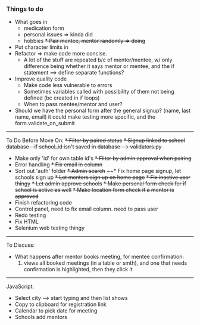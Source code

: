 ### Things to do ###
* What goes in 
    - medication form
    - personal issues => kinda did
    - hobbies
~~* Pair mentee, mentor randomly => doing~~
* Put character limits in
* Refactor => make code more concise. 
    - A lot of the stuff are repeated b/c of mentor/mentee, w/ only difference being 
whether it says mentor or mentee, and the if statement ==> define separate functions?
* Improve quality code
    - Make code less vulnerable to errors
    - Sometimes variables called with possibility of them not being defined (bc created in if loops)
    - When to pass mentee/mentor and user? 
* Should we have the personal form after the general signup? (name, last name, email)
it could make testing more specific, and the form.validate_on_submit
------------------------------------------------------------
To Do Before Move On:
~~* Filter by paired status~~
~~* Signup linked to school database - if school_id isn't saved in database --> validators.py~~
* Make only 'id' for own table id's
~~* Filter by admin approval when pairing~~ 
* Error handling
~~* Fix email in column~~
* Sort out 'auth' folder 
~~* Admin search~~
~~* Fix home page signup, let schools sign up
~~* Let mentors sign up on home page~~
~~* Fix inactive user thingy~~
~~* Let admin approve schools~~
~~* Make personal form check for if school is active as well~~
~~* Make location form check if a mentor is approved~~  
* Finish refactoring code
* Control panel, need to fix email column. need to pass user
* Redo testing
* Fix HTML
* Selenium web testing thingy 
----------------------------------------------------------
To Discuss:
* What happens after mentor books meeting, for mentee confirmation:
    1. views all booked meetings (in a table or smth), and one that needs confirmation is highlighted, then they click it
---------------------------------------------------------------
JavaScript:
* Select city --> start typing and then list shows 
* Copy to clipboard for registration link
* Calendar to pick date for meeting
* Schools add mentors

    

